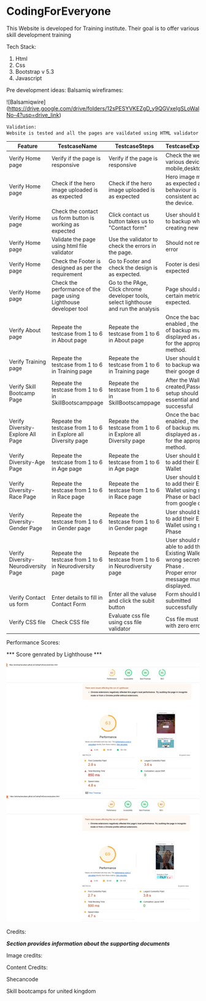 # CodingForEveryone

This Website is developed for Training institute.
Their goal is to offer various skill development training

Tech Stack:
   1. Html
   2. Css 
   3. Bootstrap v 5.3
   4. Javascript


Pre development ideas:
Balsamiq wirefirames:

![Balsamiqwire] (https://drive.google.com/drive/folders/12sPESYVKEZgD_y9QGVxeIgSLoWalNo-4?usp=drive_link)
   
   
    Validation:
    Website is tested and all the pages are vaildated using HTML validator

   | Feature                              | TestcaseName                                                      | TestcaseSteps                                                                        | TestcaseExpectation                                                                                                            | Priority | Result |
| ------------------------------------ | ----------------------------------------------------------------- | ------------------------------------------------------------------------------------ | ------------------------------------------------------------------------------------------------------------------------------ | -------- | ------ |
| Verify Home page                     | Verify if the page is responsive                                  | Verify if the page is responsive                                                     | Check the website in various device like mobile,desktop,ipad                                                                   | P0       | PASS   |
| Verify Home page                     | Check if the hero image uploaded is as expected                   | Check if the hero image uploaded is as expected                                      | Hero image must be as expected and the behaviour is consistent across all the device.                                          | P0       | Pass   |
| Verify Home page                     | Check the contact us form button is working as expected           | Click contact us button takes us to "Contact form"                                   | User should be able to backup while creating new wallet.                                                                       | P0       | PASS   |
| Verify Home page                     | Validate the page using html file validator                       | Use the validator to check the errors in the page.                                   | Should not return any error                                                                                                    | P2       | PASS   |
| Verify Home page                     | Check the Footer is designed as per the requirement               | Go to Footer and check the design is as expected.                                    | Footer is designed as expected                                                                                                 | P1       | PASS   |
| Verify Home page                     | Check the performance of the page using Lighthouse developer tool | Go to the PAge, Click chrome developer tools, select lighthouse and run the analysis | Page should achieve certain metric as expected.                                                                                | P0       | PASS   |
| Verify About page                    | Repeate the testcase from 1 to 6 in About page                    | Repeate the testcase from 1 to 6 in About page                                       | Once the backup is enabled , the status of backup must be displayed as Active for the appropriate method.                      | P1       | PASS   |
| Verify Training page                 | Repeate the testcase from 1 to 6 in Training page                 | Repeate the testcase from 1 to 6 in Training page                                    | User should be able to backup wallet in their googe drive                                                                      | P1       | PASS   |
| Verify Skill Bootcamp Page           | Repeate the testcase from 1 to 6 in SkillBootscamppage            | Repeate the testcase from 1 to 6 in SkillBootscamppage                               | After the Wallet is created,Passcode setup should be essential and successful                                                  | P0       | PASS   |
| Verify Diversity-Explore All Page    | Repeate the testcase from 1 to 6 in Explore all Diversity page    | Repeate the testcase from 1 to 6 in Explore all Diversity page                       | Once the backup is enabled , the status of backup must be displayed as Active for the appropriate method.                      | P2       | PASS   |
| Verify Diversity-Age Page            | Repeate the testcase from 1 to 6 in Age page                      | Repeate the testcase from 1 to 6 in Age page                                         | User should be able to add their Existing Wallet                                                                               | P0       | PASS   |
| Verify Diversity-Race Page           | Repeate the testcase from 1 to 6 in Race page                     | Repeate the testcase from 1 to 6 in Race page                                        | User should be able to add their Existing Wallet using secrete<br>Phase or backup from google drive.                           | P1       | PASS   |
| Verify Diversity-Gender Page         | Repeate the testcase from 1 to 6 in Gender page                   | Repeate the testcase from 1 to 6 in Gender page                                      | User should be able to add their Existing Wallet using secrete<br>Phase                                                        | P0       | PASS   |
| Verify Diversity-Neurodiversity Page | Repeate the testcase from 1 to 6 in Neurodiversity page           | Repeate the testcase from 1 to 6 in Neurodiversity page                              | User should not be able to add their Existing Wallet using wrong secrete<br>Phase .<br>Proper error message must be displayed. | P1       | PASS   |
| Verify Contact us form               | Enter details to fill in Contact Form                             | Enter all the valuse and click the subit button                                      | Form should be submitted successfully                                                                                          | P1       | PASS   |
| Verify CSS file                      | Check CSS file                                                    | Evaluate css file using css file validator                                           | Css file must pass with zero errors                                                                                            | P0       | PASS   |




Performance Scores:

*** Score genrated by Lighthouse ***

![lighhosuescore-Home](assets/images/Lighthousescore-Homepage.jpg)
![Lighthousescore-Explore](assets/images/Lighthousescore-Explorediversity.jpg)

Credits: 

***Section provides information about the supporting documents***

Image credits:



Content Credits:

Shecancode

Skill bootcamps for united kingdom
